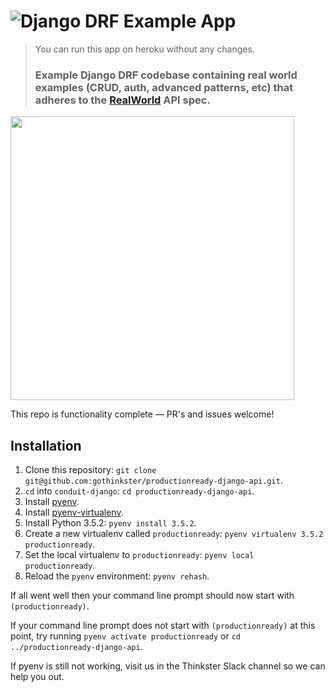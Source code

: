 
# ![Django DRF Example App](project-logo.png)
> You can run this app on heroku without any changes.
> ### Example Django DRF codebase containing real world examples (CRUD, auth, advanced patterns, etc) that adheres to the [RealWorld](https://github.com/gothinkster/realworld-example-apps) API spec.

<a href="https://thinkster.io/tutorials/django-json-api" target="_blank"><img width="454" src="https://raw.githubusercontent.com/gothinkster/realworld/master/media/learn-btn-hr.png" /></a>

This repo is functionality complete — PR's and issues welcome!

## Installation

1. Clone this repository: `git clone git@github.com:gothinkster/productionready-django-api.git`.
2. `cd` into `conduit-django`: `cd productionready-django-api`.
3. Install [pyenv](https://github.com/yyuu/pyenv#installation).
4. Install [pyenv-virtualenv](https://github.com/yyuu/pyenv-virtualenv#installation).
5. Install Python 3.5.2: `pyenv install 3.5.2`.
6. Create a new virtualenv called `productionready`: `pyenv virtualenv 3.5.2 productionready`.
7. Set the local virtualenv to `productionready`: `pyenv local productionready`.
8. Reload the `pyenv` environment: `pyenv rehash`.

If all went well then your command line prompt should now start with `(productionready)`.

If your command line prompt does not start with `(productionready)` at this point, try running `pyenv activate productionready` or `cd ../productionready-django-api`. 

If pyenv is still not working, visit us in the Thinkster Slack channel so we can help you out.

